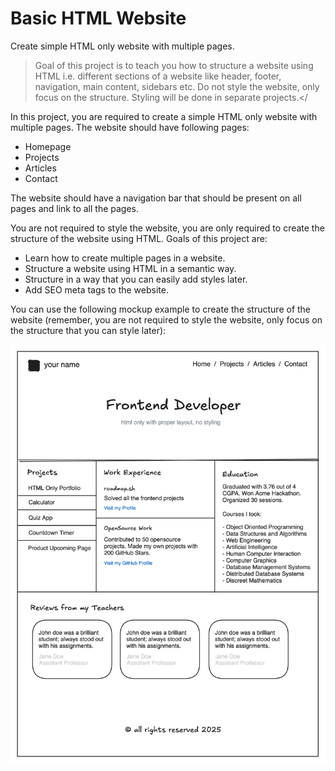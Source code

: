# Basic HTML Website
Create simple HTML only website with multiple pages.

> Goal of this project is to teach you how to structure a website using HTML i.e. different sections of a website like header, footer, navigation, main content, sidebars etc. Do not style the website, only focus on the structure. Styling will be done in separate projects.</

In this project, you are required to create a simple HTML only website with multiple pages. The website should have following pages:

* Homepage
* Projects
* Articles
* Contact

The website should have a navigation bar that should be present on all pages and link to all the pages.

You are not required to style the website, you are only required to create the structure of the website using HTML. Goals of this project are:

+ Learn how to create multiple pages in a website.
+ Structure a website using HTML in a semantic way.
+ Structure in a way that you can easily add styles later.
+ Add SEO meta tags to the website.

You can use the following mockup example to create the structure of the website (remember, you are not required to style the website, only focus on the structure that you can style later):

<img src="img/basic-html-example.webp" alt="website mockup">
